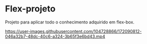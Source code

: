 # Flex-projeto
Projeto para aplicar todo o conhecimento adquirido em flex-box.


https://user-images.githubusercontent.com/104728866/172090812-046a32b7-48dc-40c6-a324-3b65f3e6bd43.mp4

